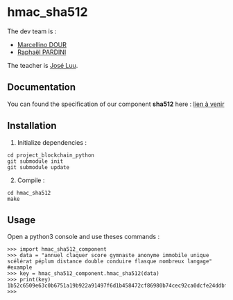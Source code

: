# hmac_sha512

The dev team is :
- [Marcellino DOUR](https://github.com/marcellinodour)
- [Raphaël PARDINI](https://github.com/Raphda)

The teacher is [José Luu](https://github.com/jluuM2).

## Documentation 

You can found the specification of our component **sha512** here : [lien à venir](https://google.com)

## Installation

1. Initialize dependencies :
```
cd project_blockchain_python
git submodule init
git submodule update
```
2. Compile :
```
cd hmac_sha512
make
```

## Usage

Open a python3 console and use theses commands :
```
>>> import hmac_sha512_component
>>> data = "annuel claquer score gymnaste anonyme immobile unique scélérat péplum distance double conduire flasque nombreux langage" #example
>>> key = hmac_sha512_component.hmac_sha512(data)
>>> print(key)
1b52c6509e63c0b6751a19b922a91497f6d1b458472cf86980b74cec92ca0dcfe24ddbf8dcba81c14972025552b8039f856e54d6e8fe5143be5d30a98d1207df
>>>

